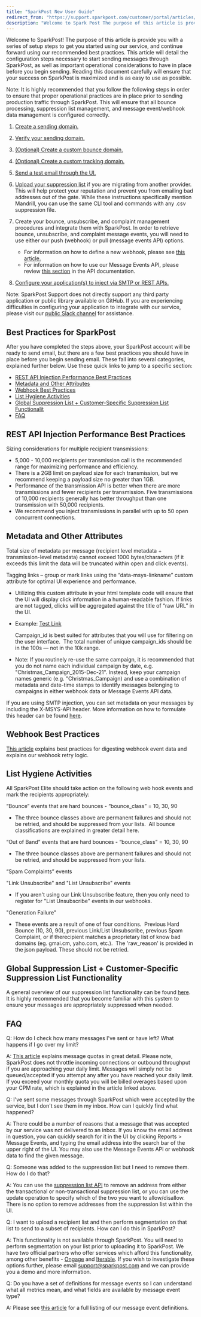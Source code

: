 ```yaml
---
title: "SparkPost New User Guide"
redirect_from: "https://support.sparkpost.com/customer/portal/articles/2670627-sparkpost-new-user-guide"
description: "Welcome to Spark Post The purpose of this article is provide you with a series of setup steps to get you started using our service and continue forward using our recommended best practices This article will detail the configuration steps necessary to start sending messages through Spark Post as well..."
---
```


Welcome to SparkPost! The purpose of this article is provide you with a series of setup steps to get you started using our service, and continue forward using our recommended best practices. This article will detail the configuration steps necessary to start sending messages through SparkPost, as well as important operational considerations to have in place before you begin sending. Reading this document carefully will ensure that your success on SparkPost is maximized and is as easy to use as possible.  

Note: It is highly recommended that you follow the following steps in order to ensure that proper operational practices are in place prior to sending production traffic through SparkPost. This will ensure that all bounce processing, suppression list management, and message event/webhook data management is configured correctly.

1. [Create a sending domain.](https://support.sparkpost.com/customer/en/portal/articles/1933318-creating-sending-domains)

1. [Verify your sending domain.](https://support.sparkpost.com/customer/portal/articles/1933360-verify-sending-domains)

1. [(Optional) Create a custom bounce domain.](https://support.sparkpost.com/customer/portal/articles/2371794-configuring-a-custom-bounce-domain)

1. [(Optional) Create a custom tracking domain.](https://support.sparkpost.com/customer/en/portal/articles/2139249-enabling-multiple-custom-tracking-domains?b_id=7411)

1. [Send a test email through the UI.](https://support.sparkpost.com/customer/portal/articles/1929893-previewing-and-sending-test-emails)

1. [Upload your suppression list](https://support.sparkpost.com/customer/portal/articles/1929891) if you are migrating from another provider. This will help protect your reputation and prevent you from emailing bad addresses out of the gate. While these instructions specifically mention Mandrill, you can use the same CLI tool and commands with any .csv suppression file.

1. Create your bounce, unsubscribe, and complaint management procedures and integrate them with SparkPost. In order to retrieve bounce, unsubscribe, and complaint message events, you will need to use either our push (webhook) or pull (message events API) options.

    * For information on how to define a new webhook, please see [this article.](https://support.sparkpost.com/customer/en/portal/articles/1929974-defining-webhooks?b_id=7411)
    * For information on how to use our Message Events API, please review [this section](https://developers.sparkpost.com/api/message-events.html) in the API documentation. ​

1. [Configure your application(s) to inject via SMTP or REST APIs.](https://support.sparkpost.com/customer/portal/articles/1929887-sending-your-first-email)

Note: SparkPost Support does not directly support any third party application or public library available on GitHub. If you are experiencing difficulties in configuring your application to integrate with our service, please visit our [public Slack channel](https://sparkpost-community.slack.com/) for assistance.

## Best Practices for SparkPost

After you have completed the steps above, your SparkPost account will be ready to send email, but there are a few best practices you should have in place before you begin sending email. These fall into several categories, explained further below. Use these quick links to jump to a specific section:

* [REST API Injection Performance Best Practices](#link-api)
* [Metadata and Other Attributes](#lnk-metadata)
* [Webhook Best Practices](#lnk-webhooks)
* [List Hygiene Activities](#lnk-list-hygiene)
* [Global Suppression List + Customer-Specific Suppression List Functionalit](#lnk-suppression)
* [FAQ](#lnk-faq)

## <a id="lnk-api">REST API Injection Performance Best Practices</a>

Sizing considerations for multiple recipient transmissions:

* 5,000 - 10,000 recipients per transmission call is the recommended range for maximizing performance and efficiency.
* There is a 2GB limit on payload size for each transmission, but we recommend keeping a payload size no greater than 1GB.
* Performance of the transmission API is better when there are more transmissions and fewer recipients per transmission. Five transmissions of 10,000 recipients generally has better throughput than one transmission with 50,000 recipients.
* We recommend you inject transmissions in parallel with up to 50 open concurrent connections.  

## <a id="lnk-metadata">Metadata and Other Attributes</a>

Total size of metadata per message (recipient level metadata + transmission-level metadata) cannot exceed 1000 bytes/characters (if it exceeds this limit the data will be truncated within open and click events).

Tagging links – group or mark links using the “data-msys-linkname” custom attribute for optimal UI experience and performance.

* Utilizing this custom attribute in your html template code will ensure that the UI will display click information in a human-readable fashion. If links are not tagged, clicks will be aggregated against the title of “raw URL” in the UI.
* Example: <a data-msys-linkname="Test_Link" href="http://www.google.com">Test Link</a>

    Campaign_id is best suited for attributes that you will use for filtering on the user interface.  The total number of unique campaign_ids should be in the 100s — not in the 10k range.

* Note: If you routinely re-use the same campaign, it is recommended that you do not name each individual campaign by date, e.g. "Christmas_Campaign_2015-Dec-21". Instead, keep your campaign names generic (e.g. "Christmas_Campaign) and use a combination of metadata and date-time stamps to identify messages belonging to campaigns in either webhook data or Message Events API data.

If you are using SMTP injection, you can set metadata on your messages by including the X-MSYS-API header. More information on how to formulate this header can be found [here](https://developers.sparkpost.com/api/smtp-api.html).
​ 

## <a id="lnk-webhooks">Webhook Best Practices</a>

[This article](https://support.sparkpost.com/customer/en/portal/articles/2220552-best-practices-for-managing-webhook-data-streams#Webhook) explains best practices for digesting webhook event data and explains our webhook retry logic.

## <a id="lnk-list-hygiene">List Hygiene Activities</a>

All SparkPost Elite should take action on the following web hook events and mark the recipients appropriately:

“Bounce” events that are hard bounces - “bounce_class” = 10, 30, 90

*   ​The three bounce classes above are permanent failures and should not be retried, and should be suppressed from your lists.  All bounce classifications are explained in greater detail here.

“Out of Band” events that are hard bounces - “bounce_class” = 10, 30, 90​

*   ​The three bounce classes above are permanent failures and should not be retried, and should be suppressed from your lists.

“Spam Complaints” events

"Link Unsubscribe" and "List Unsubscribe" events

*   ​If you aren't using our Link Unsubscribe feature, then you only need to register for "List Unsubscribe" events in our webhooks.

"Generation Failure"

*   ​These events are a result of one of four conditions.  Previous Hard Bounce (10, 30, 90), previous Link/List Unsubscribe, previous Spam Complaint, or if therecipient matches a proprietary list of know bad domains (eg. gmai.cm, yaho.com, etc.).  The 'raw_reason' is provided in the json payload. These should not be retried. 

## <a id="lnk-suppression">Global Suppression List + Customer-Specific Suppression List Functionality</a>

A general overview of our suppression list functionality can be found [here](https://support.sparkpost.com/customer/portal/articles/1929891). It is highly recommended that you become familiar with this system to ensure your messages are appropriately suppressed when needed.

## <a id="lnk-faq">FAQ</a>

Q: How do I check how many messages I've sent or have left? What happens if I go over my limit?

A: [This article](https://support.sparkpost.com/customer/en/portal/articles/2030894-daily-and-monthly-quota-limits?b_id=7411) explains message quotas in great detail. Please note, SparkPost does not throttle incoming connections or outbound throughput if you are approaching your daily limit. Messages will simply not be queued/accepted if you attempt any after you have reached your daily limit. If you exceed your monthly quota you will be billed overages based upon your CPM rate, which is explained in the article linked above.

Q: I've sent some messages through SparkPost which were accepted by the service, but I don't see them in my inbox. How can I quickly find what happened?

A: There could be a number of reasons that a message that was accepted by our service was not delivered to an inbox. If you know the email address in question, you can quickly search for it in the UI by clicking Reports > Message Events, and typing the email address into the search bar of the upper right of the UI. You may also use the Message Events API or webhook data to find the given message.

Q: Someone was added to the suppression list but I need to remove them. How do I do that?

A: You can use the [suppression list API](https://developers.sparkpost.com/api/suppression-list.html#suppression-list-retrieve,-delete-delete) to remove an address from either the transactional or non-transactional suppression list, or you can use the update operation to specify which of the two you want to allow/disallow. There is no option to remove addresses from the suppression list within the UI.

Q: I want to upload a recipient list and then perform segmentation on that list to send to a subset of recipients. How can I do this in SparkPost?

A: This functionality is not available through SparkPost. You will need to perform segmentation on your list prior to uploading it to SparkPost. We have two official partners who offer services which afford this functionality, among other benefits - [Ongage](https://www.ongage.com/) and [Iterable](https://iterable.com/). If you wish to investigate these options further, please email support@sparkpost.com and we can provide you a demo and more information.

Q: Do you have a set of definitions for message events so I can understand what all metrics mean, and what fields are available by message event type?

A: Please see [this article](https://support.sparkpost.com/customer/en/portal/articles/1976204-webhook-event-reference?b_id=7411) for a full listing of our message event definitions.